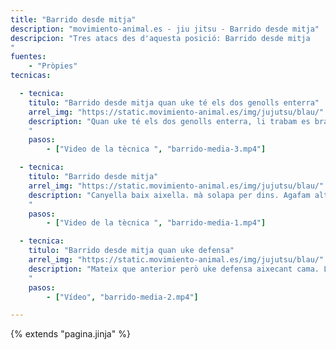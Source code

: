 ```yaml
---
title: "Barrido desde mitja"
description: "movimiento-animal.es - jiu jitsu - Barrido desde mitja"
descripcion: "Tres atacs des d'aquesta posició: Barrido desde mitja
"
fuentes:    
    - "Pròpies"
tecnicas: 

  - tecnica:
    titulo: "Barrido desde mitja quan uke té els dos genolls enterra"
    arrel_img: "https://static.movimiento-animal.es/img/jujutsu/blau/"
    description: "Quan uke té els dos genolls enterra, li trabam es braç de fora, treim la cama per apoyar i li feim un pase al cap per donar-li la volta.
    "
    pasos:
        - ["Video de la tècnica ", "barrido-media-3.mp4"]

  - tecnica:
    titulo: "Barrido desde mitja"
    arrel_img: "https://static.movimiento-animal.es/img/jujutsu/blau/"
    description: "Canyella baix aixella. mà solapa per dins. Agafam altra mà i ficam bens endins mentre estiram cama.
    "
    pasos:
        - ["Video de la tècnica ", "barrido-media-1.mp4"]

  - tecnica:
    titulo: "Barrido desde mitja quan uke defensa"
    arrel_img: "https://static.movimiento-animal.es/img/jujutsu/blau/"
    description: "Mateix que anterior però uke defensa aixecant cama. L'agafam per baix de cama, canviam de mà i el tiram cap a l'altra costat.
    "
    pasos:
        - ["Vídeo", "barrido-media-2.mp4"]        

---
```

{% extends  "pagina.jinja" %}